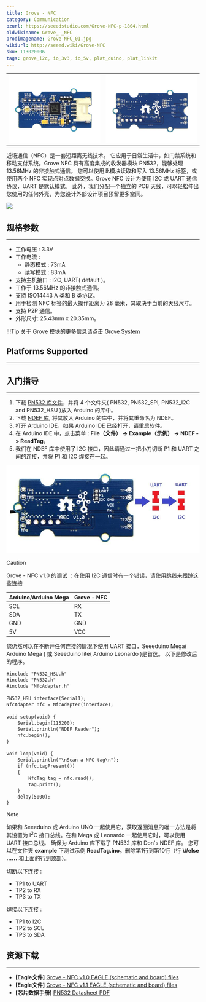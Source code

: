 ```yaml
---
title: Grove - NFC
category: Communication
bzurl: https://seeedstudio.com/Grove-NFC-p-1804.html
oldwikiname: Grove_-_NFC
prodimagename: Grove-NFC_01.jpg
wikiurl: http://seeed.wiki/Grove-NFC
sku: 113020006
tags: grove_i2c, io_3v3, io_5v, plat_duino, plat_linkit
---
```


<table>
    <tr>
        <td>
            <img src="https://raw.githubusercontent.com/SeeedDocument/Grove-NFC/master/img/Grove-NFC_01.jpg">
        </td>
        <td>
            <img src="https://raw.githubusercontent.com/SeeedDocument/Grove-NFC/master/img/Grove-NFC_02.jpg">
        </td>
    </tr>
</table>

近场通信（NFC）是一套短距离无线技术。 它应用于日常生活中，如门禁系统和移动支付系统。Grove NFC 具有高度集成的收发器模块 PN532，能够处理 13.56MHz 的非接触式通信。 您可以使用此模块读取和写入 13.56MHz 标签，或使用两个 NFC 实现点对点数据交换。Grove NFC 设计为使用 I2C 或 UART 通信协议，UART 是默认模式。 此外，我们分配一个独立的 PCB 天线，可以轻松伸出您使用的任何外壳，为您设计外部设计项目预留更多空间。

[![](https://github.com/SeeedDocument/wiki_chinese/raw/master/docs/images/click_to_buy.PNG)](https://item.taobao.com/item.htm?spm=a1z10.3-c.w4002-11172317909.9.453ba1d4fAJNXX&id=527561799560)

## 规格参数
--------------

-   工作电压 : 3.3V
-   工作电流 :
    - 静态模式 : 73mA
    - 读写模式 : 83mA
-   支持主机接口 : I2C, UART( default )。
-   工作于 13.56MHz 的非接触式通信。
-   支持 ISO14443 A 类和 B 类协议。
-   用于检测 NFC 标签的最大操作距离为 28 毫米，其取决于当前的天线尺寸。
-   支持 P2P 通信。
-   外形尺寸: 25.43mm x 20.35mm。

!!!Tip
     关于 Grove 模块的更多信息请点击 [Grove System](http://seeed.wiki/Grove_System/)

## Platforms Supported
-------------------

## 入门指导
-----------

1.  下载 [PN532 库文件](https://github.com/Seeed-Studio/PN532)，并将 4 个文件夹( PN532, PN532_SPI, PN532_I2C and PN532_HSU )放入 Arduino 的库中。
2.  下载 [NDEF 库](https://github.com/Seeed-Studio/Grove-NFC-libraries-Part), 将其放入 Arduino 的库中，并将其重命名为 NDEF。
3.  打开 Arduino IDE，如果 Arduino IDE 已经打开，请重启软件。
4.  在 Arduino IDE 中，点击菜单 : **File（文件） -> Example（示例） -> NDEF -> ReadTag**。
5.  我们在 NDEF 库中使用了 I2C 接口，因此请通过一把小刀切断 P1 和 UART 之间的连接，并将 P1 和 I2C 焊接在一起。

![](https://raw.githubusercontent.com/SeeedDocument/Grove-NFC/master/img/NFC_cutAndsolder.jpg)

<div class="admonition caution">
<p class="admonition-title">Caution</p>
Grove - NFC v1.0 的调试 ：在使用 I2C 通信时有一个错误，请使用跳线来跟踪这些连接
</div>

| Arduino/Arduino Mega | Grove - NFC |
|----------------------|-------------|
| SCL                  | RX          |
| SDA                  | TX          |
| GND                  | GND         |
| 5V                   | VCC         |

您仍然可以在不断开任何连接的情况下使用 UART 接口，Seeeduino Mega( Arduino Mega ) 或 Seeeduino lite( Arduino Leonardo )是首选。 以下是修改后的程序。

```
#include "PN532_HSU.h"
#include "PN532.h"
#include "NfcAdapter.h"
 
PN532_HSU interface(Serial1);
NfcAdapter nfc = NfcAdapter(interface);
 
void setup(void) {
    Serial.begin(115200);
    Serial.println("NDEF Reader");
    nfc.begin();
}
 
void loop(void) {
    Serial.println("\nScan a NFC tag\n");
    if (nfc.tagPresent())
    {
        NfcTag tag = nfc.read();
        tag.print();
    }
    delay(5000);
}
```

<div class="admonition note">
<p class="admonition-title">Note</p>
如果和 Seeeduino 或 Arduino UNO 一起使用它，获取返回消息的唯一方法是将其设置为 I<sup>2</sup>C 接口总线。在和 Mega 或 Leonardo 一起使用它时，可以使用 UART 接口总线。 确保为 Arduino 库下载了 PN532 库和 Don's NDEF 库。 您可以在文件夹 <span style="font-weight:bold">example</span> 下测试示例 <span style="font-weight:bold">ReadTag.ino</span>。删除第1行到第10行（行  <span style="font-weight:bold">\#else ......</span> 和上面的行到顶部）。
</div>

切断以下连接 :

-   TP1 to UART
-   TP2 to RX
-   TP3 to TX

焊接以下连接 :

-   TP1 to I2C
-   TP2 to SCL
-   TP3 to SDA

## 资源下载
--------

- **[Eagle文件]** [Grove - NFC v1.0 EAGLE (schematic and board) files](https://raw.githubusercontent.com/SeeedDocument/Grove-NFC/master/res/Grove-NFC.zip)
- **[Eagle文件]** [Grove - NFC v1.1 EAGLE (schematic and board) files](https://raw.githubusercontent.com/SeeedDocument/Grove-NFC/master/res/Grove-NFC_v1.1.zip)
- **[芯片数据手册]** [PN532 Datasheet PDF](https://raw.githubusercontent.com/SeeedDocument/Grove-NFC/master/res/PN532.pdf)


<!-- This Markdown file was created from http://www.seeedstudio.com/wiki/Grove_-_NFC -->
